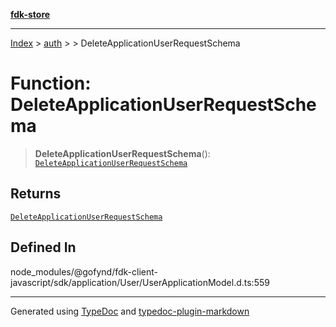 [**fdk-store**](../../../README.md)
***

[Index](../../../API.md) > [auth](../../README.md) > [<internal>](../README.md) > DeleteApplicationUserRequestSchema

# Function: DeleteApplicationUserRequestSchema

> **DeleteApplicationUserRequestSchema**(): [`DeleteApplicationUserRequestSchema`](../type-aliases/type-alias.DeleteApplicationUserRequestSchema.md)

## Returns

[`DeleteApplicationUserRequestSchema`](../type-aliases/type-alias.DeleteApplicationUserRequestSchema.md)

## Defined In

node\_modules/@gofynd/fdk-client-javascript/sdk/application/User/UserApplicationModel.d.ts:559

***
Generated using [TypeDoc](https://typedoc.org/) and [typedoc-plugin-markdown](https://www.npmjs.com/package/typedoc-plugin-markdown)
